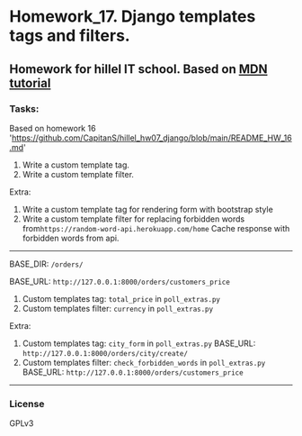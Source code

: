 # Homework_17. Django templates tags and filters.

Homework for hillel IT school. 
Based on [MDN tutorial](https://developer.mozilla.org/en-US/docs/Learn/Server-side/Django/Tutorial_local_library_website)
---------------------

### Tasks:
Based on homework 16 'https://github.com/CapitanS/hillel_hw07_django/blob/main/README_HW_16.md'
1. Write a custom template tag.
2. Write a custom template filter.

Extra:
1. Write a custom template tag for rendering form with bootstrap style
2. Write a custom template filter for replacing forbidden words from`https://random-word-api.herokuapp.com/home`
   Cache response with forbidden words from api.

---------------------
BASE_DIR: `/orders/`

BASE_URL: `http://127.0.0.1:8000/orders/customers_price`

1. Custom templates tag: `total_price` in `poll_extras.py`
2. Custom templates filter: `currency` in `poll_extras.py`

Extra:
1. Custom templates tag: `city_form` in `poll_extras.py`
   BASE_URL: `http://127.0.0.1:8000/orders/city/create/`
2. Custom templates filter: `check_forbidden_words` in `poll_extras.py`
   BASE_URL: `http://127.0.0.1:8000/orders/customers_price`

---------------------

### License

GPLv3
